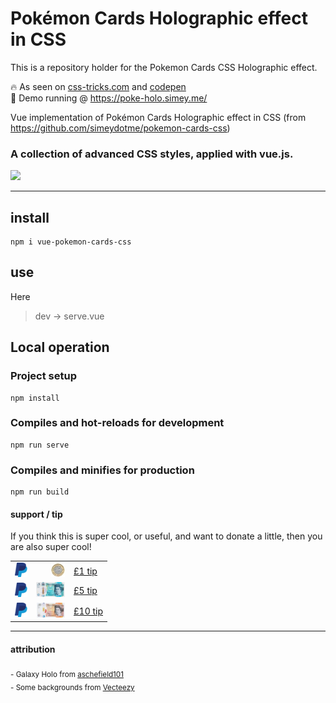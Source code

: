 # Pokémon Cards Holographic effect in CSS

This is a repository holder for the Pokemon Cards CSS Holographic effect.  

🔥 As seen on [css-tricks.com](https://css-tricks.com/holographic-trading-card-effect/) and [codepen](https://codepen.io/simeydotme/pen/abYWJdX)  
🌟 Demo running @ https://poke-holo.simey.me/

Vue implementation of Pokémon Cards Holographic effect in CSS (from https://github.com/simeydotme/pokemon-cards-css)

### A collection of advanced CSS styles, applied with vue.js.



<img src="image/pokemon-cards-demo.gif" />


---



## install

```
npm i vue-pokemon-cards-css
```



## use

Here 

> dev -> serve.vue



## Local operation

### Project setup

```
npm install
```

### Compiles and hot-reloads for development

```
npm run serve
```

### Compiles and minifies for production

```
npm run build
```



#### support / tip

If you think this is super cool, or useful, and want to donate a little, then you are also super cool!

|                                                              |                                                              |                                                     |
| ------------------------------------------------------------ | -----------------------------------------------------------: | --------------------------------------------------- |
| <img src="image/149629283-6002944f-9253-4e35-917d-89b476deae4e.png" width=20> | [![£1 One Pound tip](image/149629980-08b9a952-bd6a-4c23-be78-05e3fd534352.png)](https://www.paypal.com/paypalme/simey/1) | [£1 tip](https://www.paypal.com/paypalme/simey/1)   |
| <img src="image/149629283-6002944f-9253-4e35-917d-89b476deae4e.png" width=20> | [![£5 Five Pounds tip](image/149629994-3a99770c-d333-46e7-9818-ab6b18ad0202.png)](https://www.paypal.com/paypalme/simey/5) | [£5 tip](https://www.paypal.com/paypalme/simey/5)   |
| <img src="image/149629283-6002944f-9253-4e35-917d-89b476deae4e.png" width=20> | [![£10 Ten Pounds tip](image/149630000-95aa4234-ff67-4e7c-a7f4-ffd52f25e6d8.png)](https://www.paypal.com/paypalme/simey/10) | [£10 tip](https://www.paypal.com/paypalme/simey/10) |





---

#### attribution

<sub>- Galaxy Holo from [aschefield101](https://www.deviantart.com/aschefield101/art/HoloSheet-2012-313543843)</sub>  
<sub>- Some backgrounds from [Vecteezy](https://www.vecteezy.com/free-photos)</sub>
